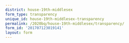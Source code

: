```yaml
---
district: house-19th-middlesex
form_type: transparency
unique_id: house-19th-middlesex-transparency
permalink: /2020bq/house-19th-middlesex/transparency/
form_id: '201707123019141'
layout: form
---
```


